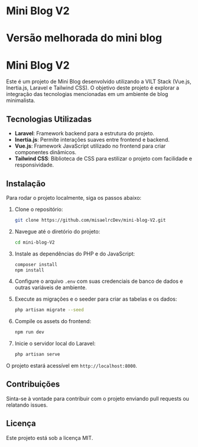 # Mini Blog V2
Versão melhorada do mini blog 
=======

# Mini Blog V2

Este é um projeto de Mini Blog desenvolvido utilizando a VILT Stack (Vue.js, Inertia.js, Laravel e Tailwind CSS). O objetivo deste projeto é explorar a integração das tecnologias mencionadas em um ambiente de blog minimalista.

## Tecnologias Utilizadas

- **Laravel**: Framework backend para a estrutura do projeto.
- **Inertia.js**: Permite interações suaves entre frontend e backend.
- **Vue.js**: Framework JavaScript utilizado no frontend para criar componentes dinâmicos.
- **Tailwind CSS**: Biblioteca de CSS para estilizar o projeto com facilidade e responsividade.

## Instalação

Para rodar o projeto localmente, siga os passos abaixo:

1. Clone o repositório:
    ```bash
    git clone https://github.com/misaelrcDev/mini-blog-V2.git
    ```

2. Navegue até o diretório do projeto:
    ```bash
    cd mini-blog-V2
    ```

3. Instale as dependências do PHP e do JavaScript:
    ```bash
    composer install
    npm install
    ```

4. Configure o arquivo `.env` com suas credenciais de banco de dados e outras variáveis de ambiente.

5. Execute as migrações e o seeder para criar as tabelas e os dados:
    ```bash
    php artisan migrate --seed
    ```

6. Compile os assets do frontend:
    ```bash
    npm run dev
    ```

7. Inicie o servidor local do Laravel:
    ```bash
    php artisan serve
    ```

O projeto estará acessível em `http://localhost:8000`.

## Contribuições

Sinta-se à vontade para contribuir com o projeto enviando pull requests ou relatando issues.

## Licença

Este projeto está sob a licença MIT.
